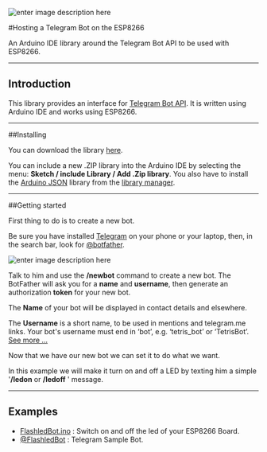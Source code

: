 ![enter image description here](https://cloud.githubusercontent.com/assets/16634570/16920749/29b3a92a-4d24-11e6-84ea-f480dbe1f524.png)

#Hosting a Telegram Bot on the ESP8266 

An Arduino IDE library around the Telegram Bot API to be used with ESP8266.

----------

## Introduction

This library provides an interface for [Telegram Bot API](https://core.telegram.org/bots/api). It is written using Arduino IDE and works using ESP8266.

----------

##Installing

You can download the library [here](https://github.com/omseven/ESP8266/tree/master/Libraries/ESPTelegramBot).

You can include a new .ZIP library into the Arduino IDE by selecting the menu: **Sketch / include Library / Add .Zip library**. 
You also have to install the [Arduino JSON](https://github.com/bblanchon/ArduinoJson) library from the [library manager](https://www.arduino.cc/en/Guide/Libraries#toc3).

----------

##Getting started

First thing to do is to create a new bot.

Be sure you have installed [Telegram](https://telegram.org/apps) on your phone or your laptop, then, in the search bar, look for [@botfather](https://telegram.me/botfather).

![enter image description here](https://cloud.githubusercontent.com/assets/16634570/16921068/56574166-4d25-11e6-95fc-8c4617685466.png)

Talk to him and use the **/newbot** command to create a new bot. The BotFather will ask you for a **name** and **username**, then generate an authorization **token** for your new bot.

The **Name** of your bot will be displayed in contact details and elsewhere.

The **Username** is a short name, to be used in mentions and telegram.me links. Your bot's username must end in ‘bot’, e.g. ‘tetris_bot’ or ‘TetrisBot’.   [See more ...](https://core.telegram.org/bots)

Now that we have our new bot we can set it to do what we want.

In this example we will make it turn on and off a LED by texting him a simple '**/ledon** or **/ledoff** ' message.


----------


## Examples


- [FlashledBot.ino](https://telegram.me/FlashledBot) : Switch on and off the led of your ESP8266 Board.
-  [@FlashledBot](https://telegram.me/FlashledBot_bot) : Telegram Sample Bot.


